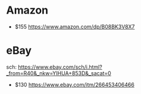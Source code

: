 # Amazon
- $155 https://www.amazon.com/dp/B08BK3V8X7

# eBay
sch: https://www.ebay.com/sch/i.html?_from=R40&_nkw=YIHUA+853D&_sacat=0

- $130 https://www.ebay.com/itm/266453406466
